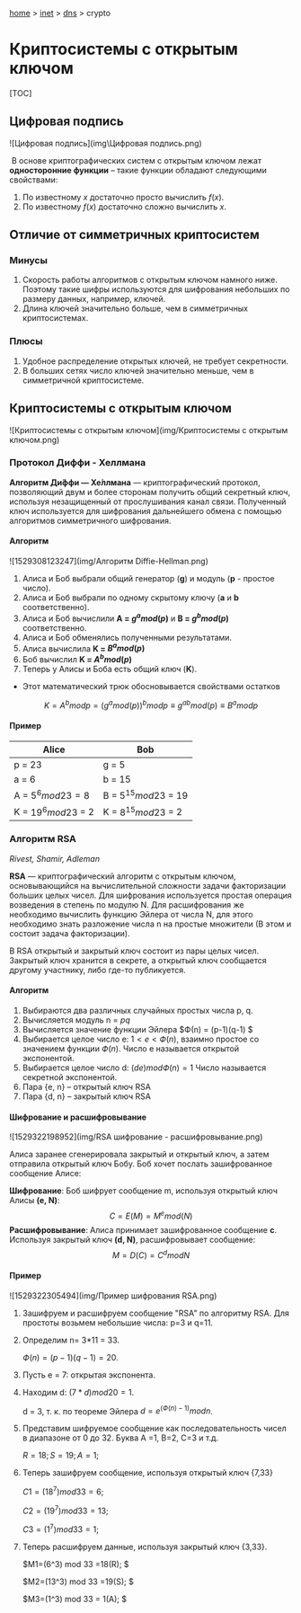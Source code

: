 <script type="text/x-mathjax-config">MathJax.Hub.Config({tex2jax: {inlineMath: [['$','$'], ['\(','\)']]}});</script><script src='https://cdnjs.cloudflare.com/ajax/libs/mathjax/2.7.5/MathJax.js?config=TeX-MML-AM_CHTML' async></script>
[home](../../../) > [inet](../../) > [dns](../) > crypto

# Криптосистемы с открытым ключом

[TOC]

## Цифровая подпись

![Цифровая подпись](img\Цифровая подпись.png)

​	В основе криптографических систем с открытым ключом лежат **односторонние функции** – такие функции обладают следующими свойствами:

1. По известному $x$ достаточно просто вычислить $f(x)$.
2. По известному $f(x)$ достаточно сложно вычислить $x$.

## Отличие от симметричных криптосистем

### Минусы

1. Скорость работы алгоритмов с открытым ключом намного ниже. Поэтому такие шифры используются для шифрования небольших по размеру данных, например, ключей. 
2. Длина ключей значительно больше, чем в симметричных криптосистемах. 

### Плюсы

1. Удобное распределение открытых ключей, не требует секретности. 
2. В больших сетях число ключей значительно меньше, чем в симметричной криптосистеме.

## Криптосистемы с открытым ключом

![Криптосистемы с открытым ключом](img/Криптосистемы с открытым ключом.png)

### Протокол Диффи - Хеллмана

__Алгоритм Ди́ффи — Хе́ллмана__ — криптографический протокол, позволяющий двум и более сторонам получить общий секретный ключ, используя незащищенный от прослушивания канал связи. Полученный ключ используется для шифрования дальнейшего обмена с помощью алгоритмов симметричного шифрования. 

#### Алгоритм

![1529308123247](img/Алгоритм Diffie-Hellman.png)

1. Алиса и Боб выбрали общий генератор (**g**) и модуль (**p** - простое число).
2. Алиса и Боб выбрали по одному скрытому ключу (**a** и **b** соответственно).
3. Алиса и Боб вычислили **A = $g^a mod(p)$** и **B = $g^b mod(p)$** соответственно.
4. Алиса и Боб обменялись полученными результатами.
5. Алиса вычислила **K = $B^a mod(p)$**
6. Боб вычислил **K = $A^b mod(p)$**
7. Теперь у Алисы и Боба есть общий ключ (**K**).

* Этот математический трюк обосновывается свойствами остатков

$$
K = A^b mod p = (g^a mod(p))^bmodp ≡ g^{ab} mod(p) ≡ B^amodp
$$

#### Пример

| Alice                 | Bob                      |
| --------------------- | ------------------------ |
| p = 23                | g = 5                    |
| a = 6                 | b = 15                   |
| A = $5^6 mod 23 = 8$  | B = $5^{15} mod 23$ = 19 |
| K = $19^6 mod 23$ = 2 | K = $8^{15} mod 23$ = 2  |

### Алгоритм RSA

*Rivest, Shamir, Adleman*

__RSA__ — криптографический алгоритм с открытым ключом, основывающийся на вычислительной сложности задачи факторизации больших целых чисел. Для шифрования используется простая операция возведения в степень по модулю N. Для расшифрования же необходимо вычислить функцию Эйлера от числа N, для этого необходимо знать разложение числа n на простые множители (В этом и состоит задача факторизации). 

В RSA открытый и закрытый ключ состоит из пары целых чисел. Закрытый ключ хранится в секрете, а открытый ключ сообщается другому участнику, либо где-то публикуется. 

#### Алгоритм

1. Выбираются два различных случайных простых числа p, q. 
2. Вычисляется модуль n = $pq$
3. Вычисляется значение функции Эйлера $Ф(n) = (p-1)(q-1) $
4. Выбирается целое число e: $1<e<Ф(n)$, взаимно простое со значением функции $Ф(n)$. Число e называется открытой экспонентой.
5. Выбирается целое число d: $(de) mod Ф(n) = 1$ Число называется секретной экспонентой. 
6. Пара {e, n} – открытый ключ RSA 
7. Пара {d, n} – закрытый ключ RSA 

#### Шифрование и расшифровывание

![1529322198952](img/RSA шифрование - расшифровывание.png)

Алиса заранее сгенерировала закрытый и открытый ключ, а затем отправила открытый ключ Бобу. Боб хочет послать зашифрованное сообщение Алисе: 

__Шифрование__: Боб шифрует сообщение m, используя открытый ключ Алисы __(e, N)__:
$$
C=E(M)=M^emod(N)
$$
__Расшифровывание__: Алиса принимает зашифрованное сообщение __c__. Используя закрытый ключ __(d, N)__, расшифровывает сообщение:
$$
M=D(C)=C^dmodN
$$


#### Пример

![1529322305494](img/Пример шифрования RSA.png)

1. Зашифруем и расшифруем сообщение "RSA" по алгоритму RSA. Для простоты возьмем небольшие числа: p=3 и q=11. 

2. Определим n= 3*11 = 33.

   $Ф(n) = (p-1)(q-1)=20$. 

3. Пусть e = 7: открытая экспонента.

4. Находим d: $(7*d) mod 20 = 1$.

   d = 3, т. к. по теореме Эйлера $d = e ^{(Ф(n)-1)} mod n$. 

5. Представим шифруемое сообщение как последовательность чисел в диапазоне от 0 до 32. Буква А =1, В=2, С=3 и т.д. 

   $R = 18; S = 19; A = 1;$

6. Теперь зашифруем сообщение, используя открытый ключ {7,33} 

   $C1 = (18^7) mod 33 = 6;$

   $C2 = (19^7) mod 33 = 13;$

   $C3 = (1^7) mod 33 = 1;$

7. Теперь расшифруем данные, используя закрытый ключ {3,33}. 

   $M1=(6^3) mod 33 =18(R); $

   $M2=(13^3) mod 33 =19(S); $

   $M3=(1^3) mod 33 = 1(A); $